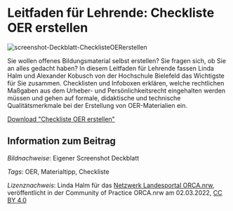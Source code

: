 # Leitfaden für Lehrende: Checkliste OER erstellen
 
![screenshot-Deckblatt-ChecklisteOERerstellen](https://github.com/lindahalm-hsbi/infOERmiert/assets/147709351/faf10b2f-ef85-4fec-8779-ae043f9fe18b)

Sie  wollen offenes Bildungsmaterial selbst erstellen? Sie fragen sich, ob  Sie an alles gedacht haben? In diesem Leitfaden für Lehrende fassen Linda Halm und Alexander Kobusch von der Hochschule Bielefeld das Wichtigste für  Sie zusammen. Checklisten und Infoboxen erklären, welche rechtlichen  Maßgaben aus dem Urheber- und Persönlichkeitsrecht eingehalten werden  müssen und gehen auf formale, didaktische und technische Qualitätsmerkmale bei der Erstellung von OER-Materialien ein.
 
[Download "Checkliste OER erstellen"](https://www.hsbi.de/learningservices/lehrende/oer/oer-erstellen "Downloadlink &quot;Checkliste OER erstellen&quot;")


## Information zum Beitrag

*Bildnachweise*: Eigener Screenshot Deckblatt

*Tags*: OER, Materialtipp, Checkliste

*Lizenznachweis*: Linda Halm für das <a href="http://www.orca.nrw/ueber-uns/netzwerk" target="_blank">Netzwerk Landesportal ORCA.nrw</a>, veröffentlicht in der Community of Practice ORCA.nrw am 02.03.2022, <a href="https://creativecommons.org/licenses/by/4.0/" target="_blank">CC BY 4.0</a>
